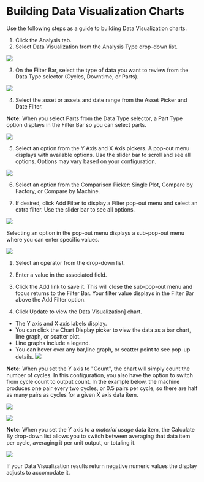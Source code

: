 # Building Data Visualization Charts

Use the following steps as a guide to building Data Visualization charts.

1. Click the Analysis tab.
2. Select Data Visualization from the Analysis Type drop-down list.

  ![](/assets/dataViz7_24_16.png)

3. On the Filter Bar, select the type of data you want to review from the Data Type selector \(Cycles, Downtime, or Parts\).

  ![](/assets/dataVizSelect7_24_16.png)

4. Select the asset or assets and date range from the Asset Picker and Date Filter.

  **Note:** When you select Parts from the Data Type selector, a Part Type option displays in the Filter Bar so you can select parts.

  ![](/assets/dataVizpartsOptionB.png)

5. Select an option from the Y Axis and X Axis pickers. A pop-out menu displays with available options. Use the slider bar to scroll and see all options. Options may vary based on your configuration.

  ![](/assets/dataVizYAxis7_24_16.png)

6. Select an option from the Comparison Picker: Single Plot, Compare by Factory, or Compare by Machine.

7. If desired, click Add Filter to display a Filter pop-out menu and select an extra filter. Use the slider bar to see all options.

  ![](/assets/dataVizAddFilter7_24_16.png)

  Selecting an option in the pop-out menu displays a sub-pop-out menu where you can enter specific values.

  ![](/assets/dataVizSetFiltera7_24_16.png)

  1. Select an operator from the drop-down list.
  2. Enter a value in the associated field.
  3. Click the Add link to save it. This will close the sub-pop-out menu and focus returns to the Filter Bar. Your filter value displays in the Filter Bar above the Add Filter option.

8. Click Update to view the Data Visualization\] chart.

  * The Y axis and X axis labels display. 
  * You can click the Chart Display picker to view the data as a bar chart, line graph, or scatter plot.
  * Line graphs include a legend. 
  * You can hover over any bar,line graph, or scatter point to see pop-up details.
    ![](analysisTabDataVisChart.png)


**Note:** When you set the Y axis to "Count", the chart will simply count the number of cycles. In this configuration, you also have the option to switch from cycle count to output count. In the example below, the machine produces one pair every two cycles, or 0.5 pairs per cycle, so there are half as many pairs as cycles for a given X axis data item.

![](/assets/AnalysisTabDataVizYAxisCount7_25_16.png)

![](/assets/AnalysisTabDataVizYAxisCount1_7_25_16.png)

**Note:** When you set the Y axis to a _material usage_ data item, the Calculate By drop-down list allows you to switch between averaging that data item per cycle, averaging it per unit output, or totaling it.


![](/assets/DataViz_MaterialUsage7_25_16.png)

  If your Data Visualization results return negative numeric values the display adjusts to accomodate it.


